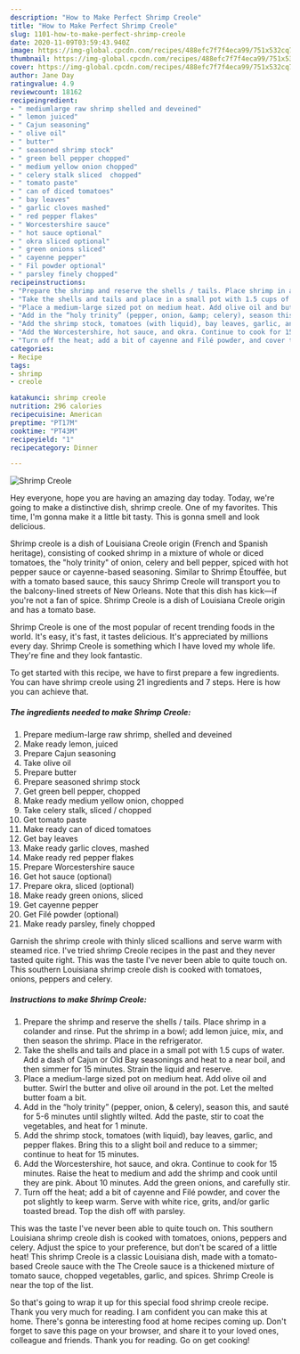 ```yaml
---
description: "How to Make Perfect Shrimp Creole"
title: "How to Make Perfect Shrimp Creole"
slug: 1101-how-to-make-perfect-shrimp-creole
date: 2020-11-09T03:59:43.940Z
image: https://img-global.cpcdn.com/recipes/488efc7f7f4eca99/751x532cq70/shrimp-creole-recipe-main-photo.jpg
thumbnail: https://img-global.cpcdn.com/recipes/488efc7f7f4eca99/751x532cq70/shrimp-creole-recipe-main-photo.jpg
cover: https://img-global.cpcdn.com/recipes/488efc7f7f4eca99/751x532cq70/shrimp-creole-recipe-main-photo.jpg
author: Jane Day
ratingvalue: 4.9
reviewcount: 18162
recipeingredient:
- " mediumlarge raw shrimp shelled and deveined"
- " lemon juiced"
- " Cajun seasoning"
- " olive oil"
- " butter"
- " seasoned shrimp stock"
- " green bell pepper chopped"
- " medium yellow onion chopped"
- " celery stalk sliced  chopped"
- " tomato paste"
- " can of diced tomatoes"
- " bay leaves"
- " garlic cloves mashed"
- " red pepper flakes"
- " Worcestershire sauce"
- " hot sauce optional"
- " okra sliced optional"
- " green onions sliced"
- " cayenne pepper"
- " Fil powder optional"
- " parsley finely chopped"
recipeinstructions:
- "Prepare the shrimp and reserve the shells / tails. Place shrimp in a colander and rinse. Put the shrimp in a bowl; add lemon juice, mix, and then season the shrimp. Place in the refrigerator."
- "Take the shells and tails and place in a small pot with 1.5 cups of water. Add a dash of Cajun or Old Bay seasonings and heat to a near boil, and then simmer for 15 minutes. Strain the liquid and reserve."
- "Place a medium-large sized pot on medium heat. Add olive oil and butter. Swirl the butter and olive oil around in the pot. Let the melted butter foam a bit."
- "Add in the “holy trinity” (pepper, onion, &amp; celery), season this, and sauté for 5-6 minutes until slightly wilted. Add the paste, stir to coat the vegetables, and heat for 1 minute."
- "Add the shrimp stock, tomatoes (with liquid), bay leaves, garlic, and pepper flakes. Bring this to a slight boil and reduce to a simmer; continue to heat for 15 minutes."
- "Add the Worcestershire, hot sauce, and okra. Continue to cook for 15 minutes. Raise the heat to medium and add the shrimp and cook until they are pink. About 10 minutes. Add the green onions, and carefully stir."
- "Turn off the heat; add a bit of cayenne and Filé powder, and cover the pot slightly to keep warm. Serve with white rice, grits, and/or garlic toasted bread. Top the dish off with parsley."
categories:
- Recipe
tags:
- shrimp
- creole

katakunci: shrimp creole 
nutrition: 296 calories
recipecuisine: American
preptime: "PT17M"
cooktime: "PT43M"
recipeyield: "1"
recipecategory: Dinner

---
```



![Shrimp Creole](https://img-global.cpcdn.com/recipes/488efc7f7f4eca99/751x532cq70/shrimp-creole-recipe-main-photo.jpg)

Hey everyone, hope you are having an amazing day today. Today, we're going to make a distinctive dish, shrimp creole. One of my favorites. This time, I'm gonna make it a little bit tasty. This is gonna smell and look delicious.

Shrimp creole is a dish of Louisiana Creole origin (French and Spanish heritage), consisting of cooked shrimp in a mixture of whole or diced tomatoes, the &#34;holy trinity&#34; of onion, celery and bell pepper, spiced with hot pepper sauce or cayenne-based seasoning. Similar to Shrimp Étouffée, but with a tomato based sauce, this saucy Shrimp Creole will transport you to the balcony-lined streets of New Orleans. Note that this dish has kick—if you&#39;re not a fan of spice. Shrimp Creole is a dish of Louisiana Creole origin and has a tomato base.

Shrimp Creole is one of the most popular of recent trending foods in the world. It's easy, it's fast, it tastes delicious. It's appreciated by millions every day. Shrimp Creole is something which I have loved my whole life. They're fine and they look fantastic.


To get started with this recipe, we have to first prepare a few ingredients. You can have shrimp creole using 21 ingredients and 7 steps. Here is how you can achieve that.

<!--inarticleads1-->

##### The ingredients needed to make Shrimp Creole:

1. Prepare  medium-large raw shrimp, shelled and deveined
1. Make ready  lemon, juiced
1. Prepare  Cajun seasoning
1. Take  olive oil
1. Prepare  butter
1. Prepare  seasoned shrimp stock
1. Get  green bell pepper, chopped
1. Make ready  medium yellow onion, chopped
1. Take  celery stalk, sliced / chopped
1. Get  tomato paste
1. Make ready  can of diced tomatoes
1. Get  bay leaves
1. Make ready  garlic cloves, mashed
1. Make ready  red pepper flakes
1. Prepare  Worcestershire sauce
1. Get  hot sauce (optional)
1. Prepare  okra, sliced (optional)
1. Make ready  green onions, sliced
1. Get  cayenne pepper
1. Get  Filé powder (optional)
1. Make ready  parsley, finely chopped


Garnish the shrimp creole with thinly sliced scallions and serve warm with steamed rice. I&#39;ve tried shrimp Creole recipes in the past and they never tasted quite right. This was the taste I&#39;ve never been able to quite touch on. This southern Louisiana shrimp creole dish is cooked with tomatoes, onions, peppers and celery. 

<!--inarticleads2-->

##### Instructions to make Shrimp Creole:

1. Prepare the shrimp and reserve the shells / tails. Place shrimp in a colander and rinse. Put the shrimp in a bowl; add lemon juice, mix, and then season the shrimp. Place in the refrigerator.
1. Take the shells and tails and place in a small pot with 1.5 cups of water. Add a dash of Cajun or Old Bay seasonings and heat to a near boil, and then simmer for 15 minutes. Strain the liquid and reserve.
1. Place a medium-large sized pot on medium heat. Add olive oil and butter. Swirl the butter and olive oil around in the pot. Let the melted butter foam a bit.
1. Add in the “holy trinity” (pepper, onion, &amp; celery), season this, and sauté for 5-6 minutes until slightly wilted. Add the paste, stir to coat the vegetables, and heat for 1 minute.
1. Add the shrimp stock, tomatoes (with liquid), bay leaves, garlic, and pepper flakes. Bring this to a slight boil and reduce to a simmer; continue to heat for 15 minutes.
1. Add the Worcestershire, hot sauce, and okra. Continue to cook for 15 minutes. Raise the heat to medium and add the shrimp and cook until they are pink. About 10 minutes. Add the green onions, and carefully stir.
1. Turn off the heat; add a bit of cayenne and Filé powder, and cover the pot slightly to keep warm. Serve with white rice, grits, and/or garlic toasted bread. Top the dish off with parsley.


This was the taste I&#39;ve never been able to quite touch on. This southern Louisiana shrimp creole dish is cooked with tomatoes, onions, peppers and celery. Adjust the spice to your preference, but don&#39;t be scared of a little heat! This shrimp Creole is a classic Louisiana dish, made with a tomato-based Creole sauce with the The Creole sauce is a thickened mixture of tomato sauce, chopped vegetables, garlic, and spices. Shrimp Creole is near the top of the list. 

So that's going to wrap it up for this special food shrimp creole recipe. Thank you very much for reading. I am confident you can make this at home. There's gonna be interesting food at home recipes coming up. Don't forget to save this page on your browser, and share it to your loved ones, colleague and friends. Thank you for reading. Go on get cooking!

